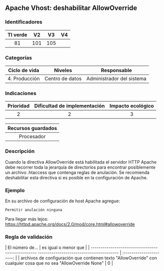 ## Apache Vhost: deshabilitar AllowOverride

 ### Identificadores

 | TI verde | V2 | V3 | V4 |
 | :-----: | :-: | :-: | :-: |
 | 81 | 101 | 105 | |

 ### Categorías

 | Ciclo de vida | Niveles | Responsable |
 | :-----------: | :--------: | :------------------: |
 | 4. Producción | Centro de datos | Administrador del sistema |

 ### Indicaciones

 | Prioridad | Dificultad de implementación | Impacto ecológico |
 | :------: | :----------------------: | :-----------------------: |
 | 2 | 2 | 3 |

 | Recursos guardados |
 | :-------------: |
 | Procesador |

 ### Descripción

 Cuando la directiva AllowOverride está habilitada el servidor HTTP Apache debe recorrer toda la jerarquía de directorios para encontrar posiblemente un archivo .htaccess que contenga reglas de anulación. Se recomienda deshabilitar esta directiva si es posible en la configuración de Apache.

 ### Ejemplo

 En su archivo de configuración de host Apache agregue:

 ```apacheconf
 Permitir anulación ninguna
 ```

 Para llegar más lejos:
 https://httpd.apache.org/docs/2.0/mod/core.html#allowoverride

 ### Regla de validación

 | El número de... | es igual o menor que |
 | -------------------------------------------------- ----------------------------------------- | :----------------------: |
 | archivos de configuración que contienen texto "AllowOverride" con cualquier cosa que no sea "AllowOverride None" | 0 |

